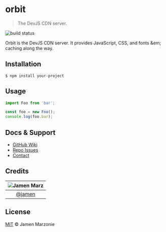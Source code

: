 orbit
=====
> The DevJS CDN server.

![build status][build-badge]

Orbit is the DevJS CDN server.  It provides JavaScript, CSS, and fonts &em; caching along the way.

## Installation
```shell
$ npm install your-project
```

## Usage
```javascript
import Foo from 'bar';

const foo = new Foo();
console.log(foo.bar);
```

## Docs & Support
 - [GitHub Wiki](#)
 - [Repo Issues](#)
 - [Contact](#Credits)

## Credits

|![Jamen Marz][jamen-image]|
|:--------:|
| [@jamen] |

## License
[MIT][license] &copy; Jamen Marzonie

<!-- All links must be "tagged" -->
 [build-badge]: https://travis-ci.org/devjs/orbit.svg

 [@jamen]: https://github.com/jamen
 [jamen-image]: https://avatars2.githubusercontent.com/u/6251703?v=3&s=125

 [license]: LICENSE
